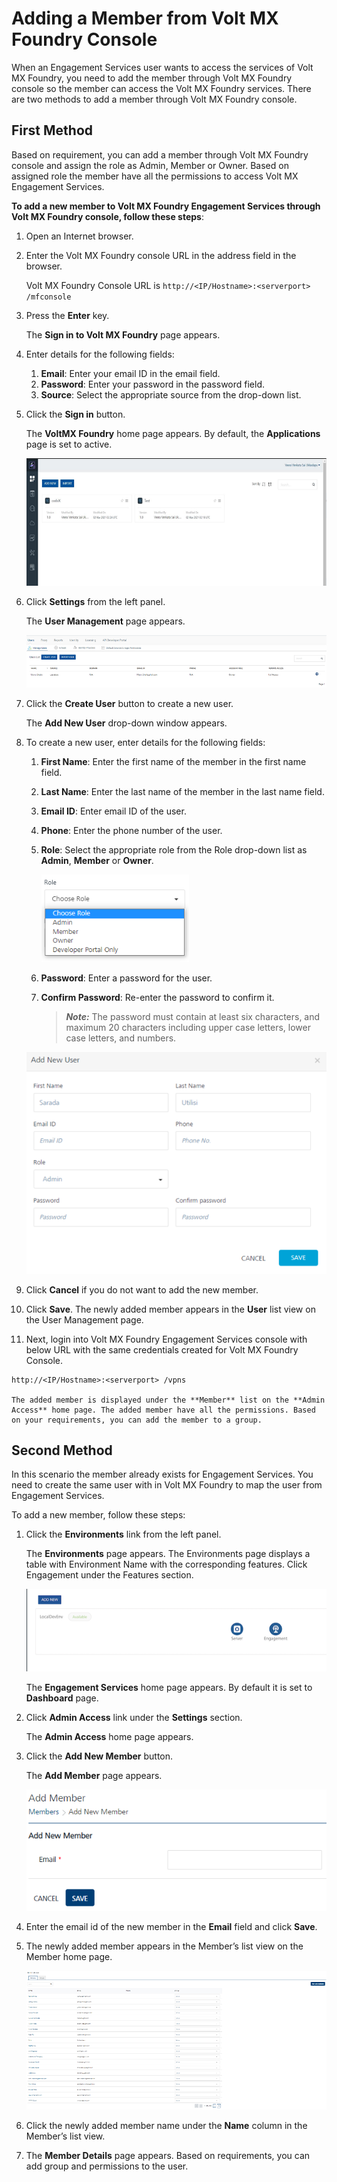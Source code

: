                            


Adding a Member from Volt MX Foundry Console
===========================================

When an Engagement Services user wants to access the services of Volt MX Foundry, you need to add the member through Volt MX Foundry console so the member can access the Volt MX Foundry services. There are two methods to add a member through Volt MX Foundry console.

First Method
------------

Based on requirement, you can add a member through Volt MX Foundry console and assign the role as Admin, Member or Owner. Based on assigned role the member have all the permissions to access Volt MX Engagement Services.

**To add a new member to Volt MX Foundry Engagement Services through Volt MX Foundry console, follow these steps**:

1.  Open an Internet browser.
2.  Enter the Volt MX Foundry console URL in the address field in the browser.
    
    Volt MX Foundry Console URL is `http://<IP/Hostname>:<serverport> /mfconsole`
    
3.  Press the **Enter** key.
    
    The **Sign in to Volt MX Foundry** page appears.
    
4.  Enter details for the following fields:
    1.  **Email**: Enter your email ID in the email field.
    2.  **Password**: Enter your password in the password field.
    3.  **Source**: Select the appropriate source from the drop-down list.
5.  Click the **Sign in** button.
    
    The **VoltMX Foundry** home page appears. By default, the **Applications** page is set to active.
    
    ![](../Resources/Images/Settings/Admin_Access/Members/mf/mfconsolehomepage_580x247.png)
    
6.  Click **Settings** from the left panel.
    
    The **User Management** page appears.
    
    ![](../Resources/Images/Settings/Admin_Access/Members/mf/scenario1addeduser_585x204.png)
    
7.  Click the **Create User** button to create a new user.
    
    The **Add New User** drop-down window appears.
    
8.  To create a new user, enter details for the following fields:
    
    1.  **First Name**: Enter the first name of the member in the first name field.
    2.  **Last Name**: Enter the last name of the member in the last name field.
    3.  **Email ID**: Enter email ID of the user.
    4.  **Phone**: Enter the phone number of the user.
    5.  **Role**: Select the appropriate role from the Role drop-down list as **Admin**, **Member** or **Owner**.
        
        ![](../Resources/Images/Settings/Admin_Access/Members/mf/role.png)
        
    6.  **Password**: Enter a password for the user.
    7.  **Confirm Password**: Re-enter the password to confirm it.
        
        > **_Note:_** The password must contain at least six characters, and maximum 20 characters including upper case letters, lower case letters, and numbers.
        
    
    ![](../Resources/Images/Settings/Admin_Access/Members/mf/addnewuserdropdownwindow_579x427.png)
    
9.  Click **Cancel** if you do not want to add the new member.
10.  Click **Save**. The newly added member appears in the **User** list view on the User Management page.
11.  Next, login into Volt MX Foundry Engagement Services console with below URL with the same credentials created for Volt MX Foundry Console.
    
    http://<IP/Hostname>:<serverport> /vpns
    
    The added member is displayed under the **Member** list on the **Admin Access** home page. The added member have all the permissions. Based on your requirements, you can add the member to a group.
    

Second Method
-------------

In this scenario the member already exists for Engagement Services. You need to create the same user with in Volt MX Foundry to map the user from Engagement Services.

To add a new member, follow these steps:

1.  Click the **Environments** link from the left panel.
    
    The **Environments** page appears. The Environments page displays a table with Environment Name with the corresponding features. Click Engagement under the Features section.
    
    ![](../Resources/Images/Settings/Admin_Access/Members/mf/loginthroughmfenviron_592x162.png)
    
    The **Engagement Services** home page appears. By default it is set to **Dashboard** page.
    
2.  Click **Admin Access** link under the **Settings** section.
    
    The **Admin Access** home page appears.
    
3.  Click the **Add New Member** button.
    
    The **Add Member** page appears.
    
    ![](../Resources/Images/Settings/Admin_Access/Members/mf/loginthroughmfenviron2.png)
    
4.  Enter the email id of the new member in the **Email** field and click **Save**.
5.  The newly added member appears in the Member’s list view on the Member home page.
    
    ![](../Resources/Images/Settings/Admin_Access/Members/mf/loginthroughmfenviron3.png)
    
6.  Click the newly added member name under the **Name** column in the Member’s list view.
7.  The **Member Details** page appears. Based on requirements, you can add group and permissions to the user.
